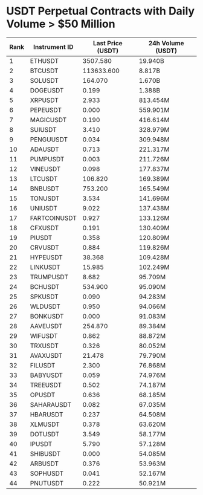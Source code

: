 # USDT Perpetual Contracts with Daily Volume > $50 Million

| Rank | Instrument ID | Last Price (USDT) | 24h Volume (USDT) |
|------|---------------|-------------------|-------------------|
| 1 | ETHUSDT | 3507.580 | 19.940B |
| 2 | BTCUSDT | 113633.600 | 8.817B |
| 3 | SOLUSDT | 164.070 | 1.670B |
| 4 | DOGEUSDT | 0.199 | 1.388B |
| 5 | XRPUSDT | 2.933 | 813.454M |
| 6 | PEPEUSDT | 0.000 | 559.901M |
| 7 | MAGICUSDT | 0.190 | 416.614M |
| 8 | SUIUSDT | 3.410 | 328.979M |
| 9 | PENGUUSDT | 0.034 | 309.948M |
| 10 | ADAUSDT | 0.713 | 221.317M |
| 11 | PUMPUSDT | 0.003 | 211.726M |
| 12 | VINEUSDT | 0.098 | 177.837M |
| 13 | LTCUSDT | 106.820 | 169.389M |
| 14 | BNBUSDT | 753.200 | 165.549M |
| 15 | TONUSDT | 3.534 | 141.696M |
| 16 | UNIUSDT | 9.022 | 137.438M |
| 17 | FARTCOINUSDT | 0.927 | 133.126M |
| 18 | CFXUSDT | 0.191 | 130.409M |
| 19 | PIUSDT | 0.358 | 120.809M |
| 20 | CRVUSDT | 0.884 | 119.826M |
| 21 | HYPEUSDT | 38.368 | 109.428M |
| 22 | LINKUSDT | 15.985 | 102.249M |
| 23 | TRUMPUSDT | 8.682 | 95.709M |
| 24 | BCHUSDT | 534.900 | 95.090M |
| 25 | SPKUSDT | 0.090 | 94.283M |
| 26 | WLDUSDT | 0.950 | 94.066M |
| 27 | BONKUSDT | 0.000 | 91.083M |
| 28 | AAVEUSDT | 254.870 | 89.384M |
| 29 | WIFUSDT | 0.862 | 88.872M |
| 30 | TRXUSDT | 0.326 | 80.052M |
| 31 | AVAXUSDT | 21.478 | 79.790M |
| 32 | FILUSDT | 2.300 | 76.868M |
| 33 | BABYUSDT | 0.059 | 74.976M |
| 34 | TREEUSDT | 0.502 | 74.187M |
| 35 | OPUSDT | 0.636 | 68.185M |
| 36 | SAHARAUSDT | 0.082 | 67.035M |
| 37 | HBARUSDT | 0.237 | 64.508M |
| 38 | XLMUSDT | 0.378 | 63.620M |
| 39 | DOTUSDT | 3.549 | 58.177M |
| 40 | IPUSDT | 5.790 | 57.128M |
| 41 | SHIBUSDT | 0.000 | 54.085M |
| 42 | ARBUSDT | 0.376 | 53.963M |
| 43 | SOPHUSDT | 0.041 | 52.167M |
| 44 | PNUTUSDT | 0.222 | 50.921M |
